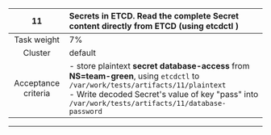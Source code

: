 
|       **11**        | **Secrets in ETCD**. Read the complete Secret content directly from ETCD (using etcdctl )                                                                                                                                                                 |
|:-------------------:|:----------------------------------------------------------------------------------------------------------------------------------------------------------------------------------------------------------------------------------------------------------|
|     Task weight     | 7%                                                                                                                                                                                                                                                        |
|       Cluster       | default                                                                                                                                                                                                                                                   |
| Acceptance criteria | - store  plaintext **secret database-access** from **NS=team-green**, using `etcdctl` to  `/var/work/tests/artifacts/11/plaintext`  <br/>-  Write decoded Secret's value of key "pass" into `/var/work/tests/artifacts/11/database-password` |
---
